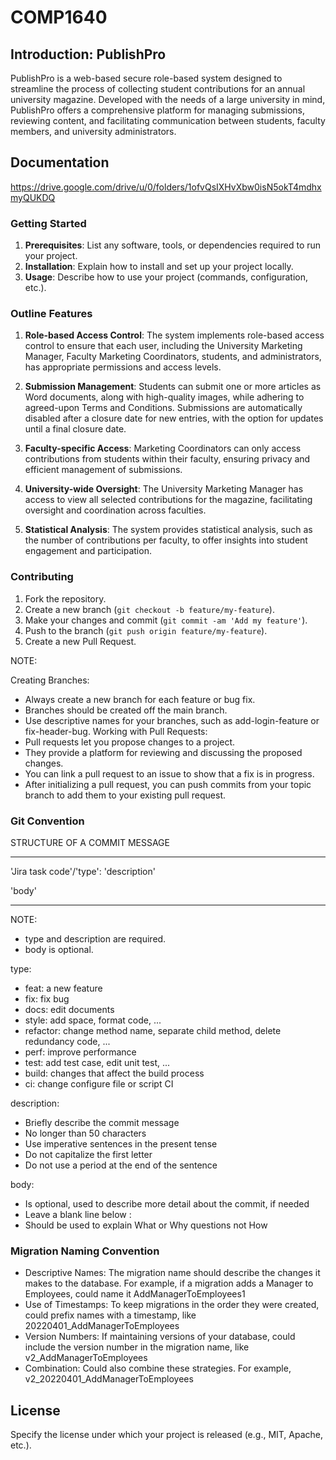 # COMP1640

## Introduction: PublishPro

PublishPro is a web-based secure role-based system designed to streamline the process of collecting student contributions for an annual university magazine. Developed with the needs of a large university in mind, PublishPro offers a comprehensive platform for managing submissions, reviewing content, and facilitating communication between students, faculty members, and university administrators.

## Documentation

https://drive.google.com/drive/u/0/folders/1ofvQsIXHvXbw0isN5okT4mdhxmyQUKDQ

### Getting Started

1. **Prerequisites**: List any software, tools, or dependencies required to run your project.
2. **Installation**: Explain how to install and set up your project locally.
3. **Usage**: Describe how to use your project (commands, configuration, etc.).

### Outline Features

1. **Role-based Access Control**: The system implements role-based access control to ensure that each user, including the University Marketing Manager, Faculty Marketing Coordinators, students, and administrators, has appropriate permissions and access levels.

2. **Submission Management**: Students can submit one or more articles as Word documents, along with high-quality images, while adhering to agreed-upon Terms and Conditions. Submissions are automatically disabled after a closure date for new entries, with the option for updates until a final closure date.

3. **Faculty-specific Access**: Marketing Coordinators can only access contributions from students within their faculty, ensuring privacy and efficient management of submissions.

4. **University-wide Oversight**: The University Marketing Manager has access to view all selected contributions for the magazine, facilitating oversight and coordination across faculties.

5. **Statistical Analysis**: The system provides statistical analysis, such as the number of contributions per faculty, to offer insights into student engagement and participation.


### Contributing

1. Fork the repository.
2. Create a new branch (`git checkout -b feature/my-feature`).
3. Make your changes and commit (`git commit -am 'Add my feature'`).
4. Push to the branch (`git push origin feature/my-feature`).
5. Create a new Pull Request.

NOTE:

Creating Branches:
 - Always create a new branch for each feature or bug fix.
 - Branches should be created off the main branch.
 - Use descriptive names for your branches, such as add-login-feature or fix-header-bug.
Working with Pull Requests:
 - Pull requests let you propose changes to a project.
 - They provide a platform for reviewing and discussing the proposed changes.
 - You can link a pull request to an issue to show that a fix is in progress.
 - After initializing a pull request, you can push commits from your topic branch to add them to your existing pull request.

### Git Convention

STRUCTURE OF A COMMIT MESSAGE

______________________
'Jira task code'/'type': 'description'

'body'
______________________

NOTE: 
 - type and description are required.
 - body is optional.

type:
 - feat: a new feature
 - fix: fix bug
 - docs: edit documents
 - style: add space, format code, ...
 - refactor: change method name, separate child method, delete redundancy code, ...
 - perf: improve performance
 - test: add test case, edit unit test, ...
 - build: changes that affect the build process
 - ci: change configure file or script CI

description:
 - Briefly describe the commit message
 - No longer than 50 characters
 - Use imperative sentences in the present tense
 - Do not capitalize the first letter
 - Do not use a period at the end of the sentence

body:
 - Is optional, used to describe more detail about the commit, if needed
 - Leave a blank line below <type>: <description>
 - Should be used to explain What or Why questions not How

### Migration Naming Convention

 - Descriptive Names: The migration name should describe the changes it makes to the database. For example, if a migration adds a Manager to Employees, could name it AddManagerToEmployees1
 - Use of Timestamps: To keep migrations in the order they were created, could prefix names with a timestamp, like 20220401_AddManagerToEmployees
 - Version Numbers: If maintaining versions of your database, could include the version number in the migration name, like v2_AddManagerToEmployees
 - Combination: Could also combine these strategies. For example, v2_20220401_AddManagerToEmployees

## License

Specify the license under which your project is released (e.g., MIT, Apache, etc.).
